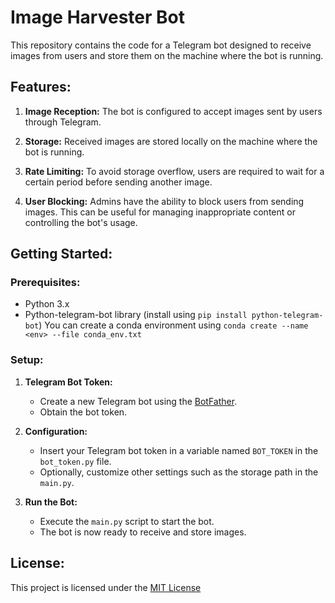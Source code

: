 # Image Harvester Bot

This repository contains the code for a Telegram bot designed to receive images from users and store them on the machine where the bot is running.

## Features:

1. **Image Reception:** The bot is configured to accept images sent by users through Telegram.

2. **Storage:** Received images are stored locally on the machine where the bot is running.

3. **Rate Limiting:** To avoid storage overflow, users are required to wait for a certain period before sending another image.

4. **User Blocking:** Admins have the ability to block users from sending images. This can be useful for managing inappropriate content or controlling the bot's usage.

## Getting Started:

### Prerequisites:

- Python 3.x
- Python-telegram-bot library (install using `pip install python-telegram-bot`)
You can create a conda environment using `conda create --name <env> --file conda_env.txt`

### Setup:

1. **Telegram Bot Token:**
    - Create a new Telegram bot using the [BotFather](https://t.me/botfather).
    - Obtain the bot token.

2. **Configuration:**
    - Insert your Telegram bot token in a variable named `BOT_TOKEN` in the `bot_token.py` file.
    - Optionally, customize other settings such as the storage path in the `main.py`.

3. **Run the Bot:**
    - Execute the `main.py` script to start the bot.
    - The bot is now ready to receive and store images.

## License:

This project is licensed under the [MIT License](LICENSE)

